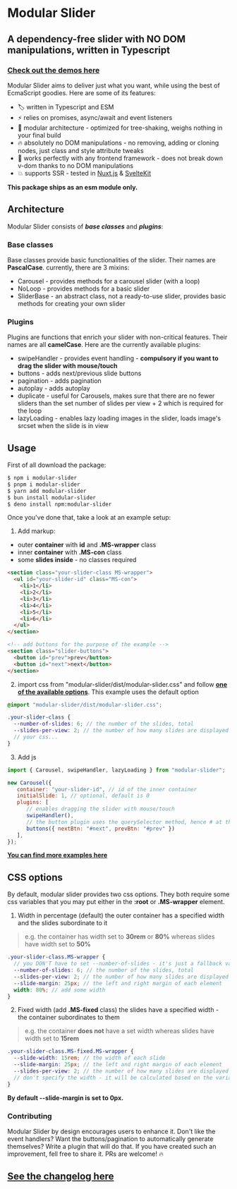 # Modular Slider

## A dependency-free slider with NO DOM manipulations, written in Typescript

### [Check out the demos here](https://matb85.github.io/modular-slider/)

Modular Slider aims to deliver just what you want, while using the best of EcmaScript goodies. Here are some of its features:

- :label: written in Typescript and ESM
- :zap: relies on promises, async/await and event listeners
- :art: modular architecture - optimized for tree-shaking, weighs nothing in your final build
- :fire: absolutely no DOM manipulations - no removing, adding or cloning nodes, just class and style attribute tweaks
- :rocket: works perfectly with any frontend framework - does not break down v-dom thanks to no DOM manipulations
- :boom: supports SSR - tested in [Nuxt.js](https://nuxt.com/) & [SvelteKit](https://svelte.dev/)

**This package ships as an esm module only.**

## Architecture

Modular Slider consists of **_base classes_** and **_plugins_**:

### Base classes

Base classes provide basic functionalities of the slider. Their names are **PascalCase**. currently, there are 3 mixins:

- Carousel - provides methods for a carousel slider (with a loop)
- NoLoop - provides methods for a basic slider
- SliderBase - an abstract class, not a ready-to-use slider, provides basic methods for creating your own slider

### Plugins

Plugins are functions that enrich your slider with non-critical features. Their names are all **camelCase**. Here are the currently available plugins:

- swipeHandler - provides event handling - **compulsory if you want to drag the slider with mouse/touch**
- buttons - adds next/previous slide buttons
- pagination - adds pagination
- autoplay - adds autoplay
- duplicate - useful for Carousels, makes sure that there are no fewer sliders than the set number of slides per view + 2 which is required for the loop
- lazyLoading - enables lazy loading images in the slider, loads image's srcset when the slide is in view

## Usage

First of all download the package:

```bash
$ npm i modular-slider
$ pnpm i modular-slider
$ yarn add modular-slider
$ bun install modular-slider
$ deno install npm:modular-slider
```

Once you've done that, take a look at an example setup:

1. Add markup:

- outer **container** with **id** and **.MS-wrapper** class
- inner **container** with **.MS-con** class 
- some **slides inside** - no classes required

```html
<section class="your-slider-class MS-wrapper">
  <ul id="your-slider-id" class="MS-con">
    <li>1</li>
    <li>2</li>
    <li>3</li>
    <li>4</li>
    <li>5</li>
    <li>6</li>
  </ul>
</section>

<!-- add buttons for the purpose of the example -->
<section class="slider-buttons">
  <button id="prev">prev</button>
  <button id="next">next</button>
</section>
```

2. import css from "modular-slider/dist/modular-slider.css" and follow [**one of the available options**](#css-options). This example uses the default option

```scss
@import "modular-slider/dist/modular-slider.css";

.your-slider-class {
  --number-of-slides: 6; // the number of the slides, total
  --slides-per-view: 2; // the number of how many slides are displayed at once
  // your css...
}
```

3. Add js

```js
import { Carousel, swipeHandler, lazyLoading } from "modular-slider";

new Carousel({
   container: "your-slider-id", // id of the inner container
   initialSlide: 1, // optional, default is 0
   plugins: [
      // enables dragging the slider with mouse/touch
      swipeHandler(),
      // the button plugin uses the querySelector method, hence # at the beginning
      buttons({ nextBtn: "#next", prevBtn: "#prev" })
   ],
});
```

**[You can find more examples here](https://matb85.github.io/modular-slider/)**

## CSS options

By default, modular slider provides two css options. They both require some css variables that you may put either in the **:root** or **.MS-wrapper** element.

1. Width in percentage (default)
   the outer container has a specified width and the slides subordinate to it

> e.g. the container has width set to **30rem** or **80%** whereas slides have width set to **50%**

```scss
.your-slider-class.MS-wrapper {
  // you DON'T have to set --number-of-slides - it's just a fallback value just in case something goes wrong
  --number-of-slides: 6; // the number of the slides, total
  --slides-per-view: 2; // the number of how many slides are displayed at once
  --slide-margin: 25px; // the left and right margin of each element
  width: 80%; // add some width
}
```

2. Fixed width (add **.MS-fixed** class)
   the slides have a specified width - the container subordinates to them

> e.g. the container **does not** have a set width whereas slides have width set to **15rem**

```scss
.your-slider-class.MS-fixed.MS-wrapper {
  --slide-width: 15rem; // the width of each slide
  --slide-margin: 25px; // the left and right margin of each element
  --slides-per-view: 2; // the number of how many slides are displayed at once
  // don't specify the width - it will be calculated based on the variables above
}
```

**By default --slide-margin is set to 0px.**

### Contributing

Modular Slider by design encourages users to enhance it. Don't like the event handlers? Want the buttons/pagination to automatically generate themselves? Write a plugin that will do that. If you have created such an improvement, fell free to share it. PRs are welcome! :fire:

## [See the changelog here](https://github.com/Matb85/modular-slider/blob/master/CHANGELOG.md)

